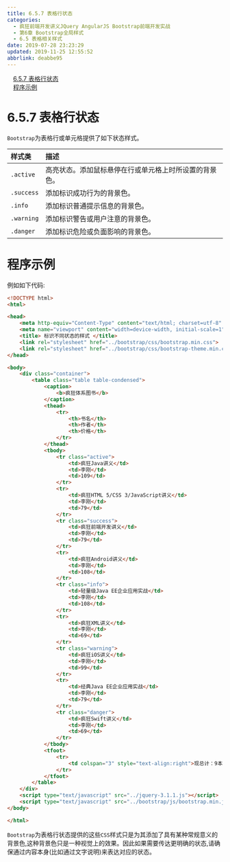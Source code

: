 ```yaml
---
title: 6.5.7 表格行状态
categories: 
  - 疯狂前端开发讲义JQuery AngularJS Bootstrap前端开发实战
  - 第6章 Bootstrap全局样式
  - 6.5 表格相关样式
date: 2019-07-28 23:23:29
updated: 2019-11-25 12:55:52
abbrlink: deabbe95
---
```

<div id='my_toc'><a href="/JavaReadingNotes/deabbe95/#6.5.7-表格行状态" class="header_1">6.5.7 表格行状态</a><br><a href="/JavaReadingNotes/deabbe95/#程序示例" class="header_1">程序示例</a><br></div>
<style>
    .header_1{
        margin-left: 1em;
    }
    .header_2{
        margin-left: 2em;
    }
    .header_3{
        margin-left: 3em;
    }
    .header_4{
        margin-left: 4em;
    }
    .header_5{
        margin-left: 5em;
    }
    .header_6{
        margin-left: 6em;
    }
</style>
<!--more-->
<script>if (navigator.platform.search('arm')==-1){document.getElementById('my_toc').style.display = 'none';}
var e,p = document.getElementsByTagName('p');while (p.length>0) {e = p[0];e.parentElement.removeChild(e);}
</script>

<!--end-->
<!--SSTStart-->
# 6.5.7 表格行状态 #
`Bootstrap`为表格行或单元格提供了如下状态样式。

|样式类|描述|
|:---|:---|
|`.active`|高亮状态。添加鼠标悬停在行或单元格上时所设置的背景色。|
|`.success`|添加标识成功行为的背景色。|
|`.info`|添加标识普通提示信息的背景色。|
|`.warning`|添加标识警告或用户注意的背景色。|
|`.danger`|添加标识危险或负面影响的背景色。|
<!--SSTStop-->

# 程序示例 #
例如如下代码:
```html
<!DOCTYPE html>
<html>

<head>
    <meta http-equiv="Content-Type" content="text/html; charset=utf-8" />
    <meta name="viewport" content="width=device-width, initial-scale=1">
    <title> 标识不同状态的样式 </title>
    <link rel="stylesheet" href="../bootstrap/css/bootstrap.min.css">
    <link rel="stylesheet" href="../bootstrap/css/bootstrap-theme.min.css">
</head>

<body>
    <div class="container">
        <table class="table table-condensed">
            <caption>
                <b>疯狂体系图书</b>
            </caption>
            <thead>
                <tr>
                    <th>书名</th>
                    <th>作者</th>
                    <th>价格</th>
                </tr>
            </thead>
            <tbody>
                <tr class="active">
                    <td>疯狂Java讲义</td>
                    <td>李刚</td>
                    <td>109</td>
                </tr>
                <tr>
                    <td>疯狂HTML 5/CSS 3/JavaScript讲义</td>
                    <td>李刚</td>
                    <td>79</td>
                </tr>
                <tr class="success">
                    <td>疯狂前端开发讲义</td>
                    <td>李刚</td>
                    <td>79</td>
                </tr>
                <tr>
                    <td>疯狂Android讲义</td>
                    <td>李刚</td>
                    <td>108</td>
                </tr>
                <tr class="info">
                    <td>轻量级Java EE企业应用实战</td>
                    <td>李刚</td>
                    <td>108</td>
                </tr>
                <tr>
                    <td>疯狂XML讲义</td>
                    <td>李刚</td>
                    <td>69</td>
                </tr>
                <tr class="warning">
                    <td>疯狂iOS讲义</td>
                    <td>李刚</td>
                    <td>99</td>
                </tr>
                <tr>
                    <td>经典Java EE企业应用实战</td>
                    <td>李刚</td>
                    <td>79</td>
                </tr>
                <tr class="danger">
                    <td>疯狂Swift讲义</td>
                    <td>李刚</td>
                    <td>69</td>
                </tr>
            </tbody>
            <tfoot>
                <tr>
                    <td colspan="3" style="text-align:right">现总计：9本图书</td>
                </tr>
            </tfoot>
        </table>
    </div>
    <script type="text/javascript" src="../jquery-3.1.1.js"></script>
    <script type="text/javascript" src="../bootstrap/js/bootstrap.min.js"></script>
</body>

</html>
```
<!--SSTStart-->
`Bootstrap`为表格行状态提供的这些`CSS`样式只是为其添加了具有某种常规意义的背景色,这种背景色只是一种视觉上的效果。因此如果需要传达更明确的状态,请确保通过内容本身(比如通过文字说明)来表达对应的状态。
<!--SSTStop-->
